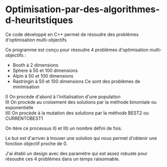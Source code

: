 # Optimisation-par-des-algorithmes-d-heuritstiques
Ce code développé en C++ permet de résoudre des problèmes d'optimisation multi-objectifs

Ce programme est conçu pour résoudre 4 problèmes d'optimisation multi-objectifs :
- Booth à 2 dimensions
- Sphere à 50 et 100 dimensions
- Alpin à 50 et 100 dimensions
- Rastringin à 50 et 100 dimensions
Ce sont des problèmes de minimisation

I) On procède d'abord à l'initialisation d'une population  
II) On procède au croisement des solutions par la méthode binomiale ou exponentielle  
III) On procède à la mutation des solutions par la méthode BEST2 ou CURRENTOBEST1  

On itère ce processus II) et III) un nombre défini de fois.  

Le but est d'arriver à trouver une solution qui nous permet d'obtenir une fonction objectif proche de 0.  

J'ai établi un design avec des paramètre qui est assez robuste pour résoudre ces 4 problèmes dans un temps raisonnable.
